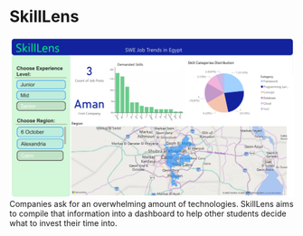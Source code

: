 # SkillLens
![dashboard](Documentation\assets\Dashboard.png)
Companies ask for an overwhelming amount of technologies. SkillLens aims to compile that information into a dashboard to help other students decide what to invest their time into.